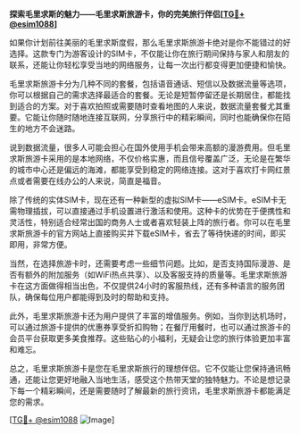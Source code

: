 **探索毛里求斯的魅力——毛里求斯旅游卡，你的完美旅行伴侣[[TG💪+ @esim1088](https://t.me/s/esim1088)]**

如果你计划前往美丽的毛里求斯度假，那么毛里求斯旅游卡绝对是你不能错过的好选择。这款专门为游客设计的SIM卡，不仅能让你在旅行期间保持与家人和朋友的联系，还能让你轻松享受当地的网络服务，让每一次出行都变得更加便捷和愉快。

毛里求斯旅游卡分为几种不同的套餐，包括语音通话、短信以及数据流量等选项，你可以根据自己的需求选择最适合的套餐。无论是短暂停留还是长期居住，都能找到适合的方案。对于喜欢拍照或需要随时查看地图的人来说，数据流量套餐尤其重要。它能让你随时随地连接互联网，分享旅行中的精彩瞬间，同时也能确保你在陌生的地方不会迷路。

说到数据流量，很多人可能会担心在国外使用手机会带来高额的漫游费用。但毛里求斯旅游卡采用的是本地网络，不仅价格实惠，而且信号覆盖广泛，无论是在繁华的城市中心还是偏远的海滩，都能享受到稳定的网络连接。这对于喜欢打卡网红景点或者需要在线办公的人来说，简直是福音。

除了传统的实体SIM卡，现在还有一种新型的虚拟SIM卡——eSIM卡。eSIM卡无需物理插拔，可以直接通过手机设置进行激活和使用。这种卡的优势在于便携性和灵活性，特别适合经常出国的商务人士或者喜欢轻装上阵的旅行者。你可以在毛里求斯旅游卡的官方网站上直接购买并下载eSIM卡，省去了等待快递的时间，即买即用，非常方便。

当然，在选择旅游卡时，还需要考虑一些细节问题。比如，是否支持国际漫游、是否有额外的附加服务（如WiFi热点共享）、以及客服支持的质量等。毛里求斯旅游卡在这方面做得相当出色，不仅提供24小时的客服热线，还有多种语言的服务团队，确保每位用户都能得到及时的帮助和支持。

此外，毛里求斯旅游卡还为用户提供了丰富的增值服务。例如，当你到达机场时，可以通过旅游卡提供的优惠券享受折扣购物；在餐厅用餐时，也可以通过旅游卡的会员平台获取更多美食推荐。这些贴心的小福利，无疑会让您的旅行体验更加丰富和难忘。

总之，毛里求斯旅游卡是您在毛里求斯旅行的理想伴侣。它不仅能让您保持通讯畅通，还能让您更好地融入当地生活，感受这个热带天堂的独特魅力。不论是想记录下每一个精彩瞬间，还是需要随时了解最新的旅行资讯，毛里求斯旅游卡都能满足您的需求。

[[TG💪+ @esim1088](https://t.me/s/esim1088) ![Image](https://i.postimg.cc/4NQfJmqS/Snipaste-2025-05-13-00-14-12.png)]